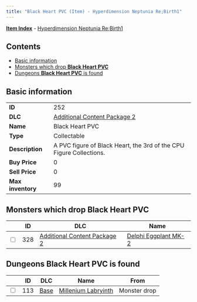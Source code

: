 ```yaml
---
title: "Black Heart PVC (Item) - Hyperdimension Neptunia Re;Birth1"
---
```


[**Item Index**](/neptunia/rb1/item/index.html) - [Hyperdimension Neptunia Re;Birth1](/neptunia/rb1)

## Contents

- [Basic information](#basic-information)
- [Monsters which drop **Black Heart PVC**](#monsters-which-drop-black-heart-pvc)
- [Dungeons **Black Heart PVC** is found](#dungeons-black-heart-pvc-is-found)

## Basic information

|   |   |
| -- | -- |
| **ID** | 252 |
| **DLC** | [Additional Content Package 2](/neptunia/rb1/dlc/11-pack2.html) |
| **Name** | Black Heart PVC |
| **Type** | Collectable |
| **Description** | A PVC figure of Black Heart, the 3rd of the CPU Figure Collections. |
| **Buy Price** | 0 |
| **Sell Price** | 0 |
| **Max inventory** | 99 |


## Monsters which drop **Black Heart PVC**

|    | ID | DLC | Name |
| -- | -- | --- | ---- |
| <input type="checkbox" id="rb1-monster-11-328" class="trackbox" /> | 328 | [Additional Content Package 2](/neptunia/rb1/dlc/11-pack2.html) | [Delphi Eggplant MK-2](/neptunia/rb1/monster/11-328-delphi-eggplant-mk-2.html) |


## Dungeons **Black Heart PVC** is found

|    | ID | DLC | Name | From |
| -- | -- | --- | ---- | ---- |
| <input type="checkbox" id="rb1-dungeon-1-113" class="trackbox" /> | 113 | [Base](/neptunia/rb1/dlc/1-base.html) | [Millenium Labryinth](/neptunia/rb1/dungeon/1-113-millenium-labryinth.html) | Monster drop |
